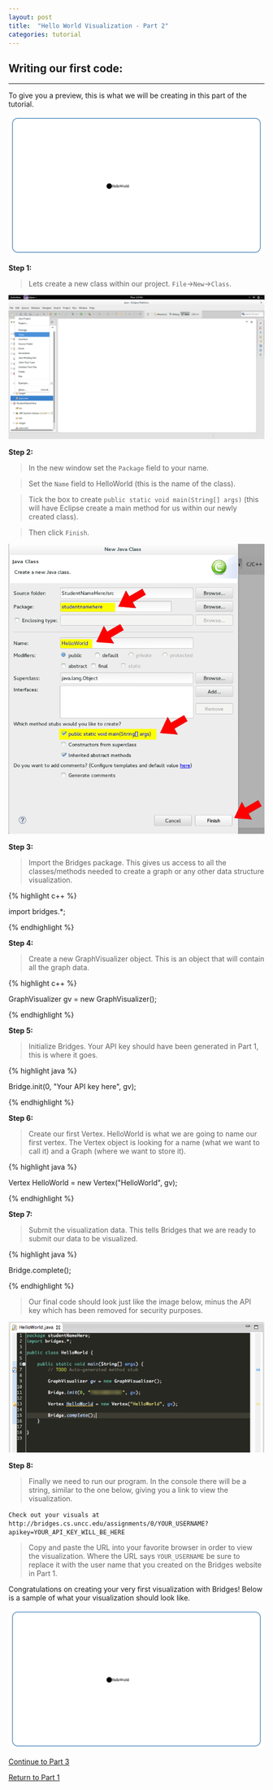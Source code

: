```yaml
---
layout: post
title:  "Hello World Visualization - Part 2"
categories: tutorial
---
```


## Writing our first code:
-----
To give you a preview, this is what we will be creating in this part of the tutorial.

![drawing](/img/Tutorial/screenshot_9.png)


**Step 1:**

> Lets create a new class within our project. `File`->`New`->`Class`.

![drawing](/img/Tutorial/screenshot_6.png)

**Step 2:**

> In the new window set the `Package` field to your name.

> Set the `Name` field to HelloWorld (this is the name of the class).

> Tick the box to create `public static void main(String[] args)` (this will have Eclipse create a main method for us within our newly created class).

> Then click `Finish`.

![drawing](/img/Tutorial/screenshot_7.png)

**Step 3:**

> Import the Bridges package. This gives us access to all the classes/methods needed to create a graph or any other data structure visualization.

{% highlight c++  %}

import bridges.*;

{% endhighlight %}

**Step 4:**

> Create a new GraphVisualizer object. This is an object that will contain all the graph data.

{% highlight c++  %}

GraphVisualizer gv = new GraphVisualizer();

{% endhighlight %}

**Step 5:**

> Initialize Bridges. Your API key should have been generated in Part 1, this is where it goes.

{% highlight java  %}

Bridge.init(0, "Your API key here", gv);

{% endhighlight %}

**Step 6:**

> Create our first Vertex. HelloWorld is what we are going to name our first vertex. The Vertex object is looking for a name (what we want to call it) and a Graph (where we want to store it).

{% highlight java  %}

Vertex HelloWorld = new Vertex("HelloWorld", gv);

{% endhighlight %}

**Step 7:**

> Submit the visualization data. This tells Bridges that we are ready to submit our data to be visualized.

{% highlight java  %}

Bridge.complete();

{% endhighlight %}

> Our final code should look just like the image below, minus the API key which has been removed for security purposes.

![drawing](/img/Tutorial/sampleCode.png)

**Step 8:**

> Finally we need to run our program.
In the console there will be a string, similar to the one below, giving you a link to view the visualization.

`Check out your visuals at http://bridges.cs.uncc.edu/assignments/0/YOUR_USERNAME?apikey=YOUR_API_KEY_WILL_BE_HERE`

> Copy and paste the URL into your favorite browser in order to view the visualization. Where the URL says `YOUR_USERNAME` be sure to replace it with the user name that you created on the Bridges website in Part 1.

Congratulations on creating your very first visualization with Bridges! Below is a sample of what your visualization should look like.

![drawing](/img/Tutorial/screenshot_9.png)

[Continue to Part 3](http://BridgesUNCC.github.io/tutorial/HelloWorld-Tutorial_part3/)

[Return to Part 1](http://BridgesUNCC.github.io/main/HelloWorld-Tutorial_part1/)
